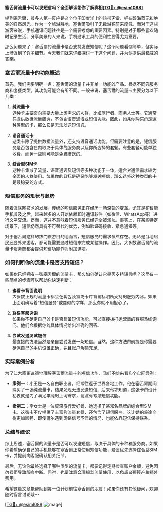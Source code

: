 **塞舌爾流量卡可以发短信吗？全面解读带你了解真相[[TG💪+ @esim1088](https://t.me/s/esim1088)]**

提到塞舌爾，很多人第一反应是这个位于印度洋上的热带天堂，拥有碧海蓝天和绝美的自然风光。作为一个旅游胜地，塞舌爾吸引了无数游客前来度假。而对于这些游客来说，手机通讯问题往往是一个需要考虑的重要因素。特别是对于那些喜欢随时记录生活、分享美景的人来说，手机通讯工具的便利性显得尤为重要。

那么问题来了：塞舌爾的流量卡是否支持发送短信呢？这个问题看似简单，但实际上涉及到了许多细节。今天我们就来详细探讨一下这个问题，并为你提供最权威的答案。

### 塞舌爾流量卡的功能概述

首先，我们需要明确一点：塞舌爾的流量卡并非单一功能的产品。根据不同的服务商和套餐类型，其功能可能会有所不同。一般来说，塞舌爾的流量卡主要分为以下几类：

1. **纯流量卡**  
   这种卡主要面向需要大量上网需求的人群，比如旅行者、商务人士等。它通常只提供数据流量服务，不包含语音通话或短信功能。因此，如果你购买的是这种类型的卡，那么它是无法发送短信的。

2. **语音通话卡**  
   这类卡除了提供数据流量外，还支持语音通话功能。但需要注意的是，短信服务是否包含在内取决于具体的服务商以及你所选择的套餐。有些套餐可能单独收费，而另一些则可能是免费赠送的。

3. **综合型SIM卡**  
   这种卡集成了流量、语音通话及短信等多种功能于一体，适合对通信需求较为全面的人群使用。如果你的目标是确保能够发送短信，那么选择这种类型的卡是最稳妥的方式。

### 短信服务的现状与趋势

随着互联网技术的发展，传统的短信服务正在经历一场深刻的变革。尤其是在智能手机普及之后，越来越多的人开始依赖即时通讯软件（如微信、WhatsApp等）进行文字交流。然而，这并不意味着短信服务已经完全被淘汰。事实上，在某些特定场景下，短信仍然具有不可替代的优势，例如验证码接收、紧急通知等。

对于塞舌爾这样的热门旅游目的地而言，短信服务的需求依然存在。无论是当地居民还是外来游客，都可能需要通过短信来完成某些操作。因此，大多数塞舌爾的流量卡服务商都会提供短信功能作为附加选项。

### 如何判断你的流量卡是否支持短信？

如果你已经拥有一张塞舌爾的流量卡，那么如何确认它是否支持短信呢？这里有一些简单的步骤可以帮助你快速判断：

1. **查看卡背面说明**  
   大多数正规的流量卡都会在其包装盒或卡片背面标明所支持的服务内容。如果上面明确写着“短信服务”或类似的字样，那么你就不用担心了。

2. **联系客服咨询**  
   如果你不确定自己的卡是否具备短信功能，可以直接拨打运营商的客服热线询问。他们会根据你的具体情况给出准确的回答。

3. **尝试发送测试短信**  
   最直接的方法当然是亲自尝试发送一条短信。当然，这种方法的前提是你需要确保自己的手机设置正确，并且账户余额充足。

### 实际案例分析

为了让大家更直观地理解塞舌爾流量卡的短信功能，我们不妨来看几个实际案例：

- **案例一**：小王是一名自由职业者，经常往返于世界各地工作。他在塞舌爾期间购买了一张纯流量卡，结果发现无法发送短信。后来他才知道，这张卡的设计初衷就是为了满足单纯的上网需求，而没有考虑短信功能。

- **案例二**：李女士是一位资深旅行爱好者，她选择了某知名品牌的综合型SIM卡。这张卡不仅提供了丰富的流量套餐，还包含了短信服务。这让她的旅途变得更加顺畅，即使偶尔遇到网络信号不佳的情况，也能依靠短信保持联系。

### 总结与建议

综上所述，塞舌爾的流量卡是否可以发送短信，取决于具体的卡种和服务商。如果你希望确保自己的手机能够在塞舌爾正常使用短信功能，建议优先选择综合型SIM卡，并提前向客服确认相关细节。

最后，无论你最终选择了哪种类型的流量卡，都要记得定期检查账户余额，避免因欠费而导致服务中断。同时，也要注意合理规划流量使用，以免超出预算产生额外费用。

希望这篇文章能帮助到每一位计划前往塞舌爾的朋友！如果你还有其他疑问，欢迎随时留言讨论哦～  

[[TG💪+ @esim1088](https://t.me/s/esim1088) ![Image](https://i.postimg.cc/4NQfJmqS/Snipaste-2025-05-13-00-14-12.png)]